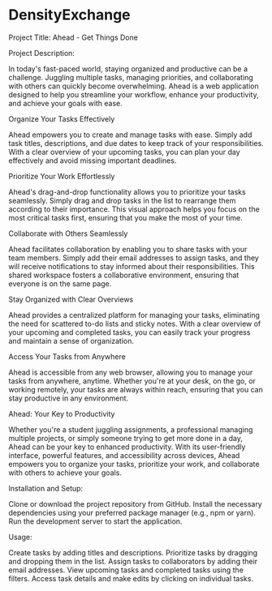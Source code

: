 # DensityExchange

Project Title: Ahead - Get Things Done

Project Description:

In today's fast-paced world, staying organized and productive can be a challenge. Juggling multiple tasks, managing priorities, and collaborating with others can quickly become overwhelming. Ahead is a web application designed to help you streamline your workflow, enhance your productivity, and achieve your goals with ease.

Organize Your Tasks Effectively

Ahead empowers you to create and manage tasks with ease. Simply add task titles, descriptions, and due dates to keep track of your responsibilities. With a clear overview of your upcoming tasks, you can plan your day effectively and avoid missing important deadlines.

Prioritize Your Work Effortlessly

Ahead's drag-and-drop functionality allows you to prioritize your tasks seamlessly. Simply drag and drop tasks in the list to rearrange them according to their importance. This visual approach helps you focus on the most critical tasks first, ensuring that you make the most of your time.

Collaborate with Others Seamlessly

Ahead facilitates collaboration by enabling you to share tasks with your team members. Simply add their email addresses to assign tasks, and they will receive notifications to stay informed about their responsibilities. This shared workspace fosters a collaborative environment, ensuring that everyone is on the same page.

Stay Organized with Clear Overviews

Ahead provides a centralized platform for managing your tasks, eliminating the need for scattered to-do lists and sticky notes. With a clear overview of your upcoming and completed tasks, you can easily track your progress and maintain a sense of organization.

Access Your Tasks from Anywhere

Ahead is accessible from any web browser, allowing you to manage your tasks from anywhere, anytime. Whether you're at your desk, on the go, or working remotely, your tasks are always within reach, ensuring that you can stay productive in any environment.

Ahead: Your Key to Productivity

Whether you're a student juggling assignments, a professional managing multiple projects, or simply someone trying to get more done in a day, Ahead can be your key to enhanced productivity. With its user-friendly interface, powerful features, and accessibility across devices, Ahead empowers you to organize your tasks, prioritize your work, and collaborate with others to achieve your goals.

Installation and Setup:

Clone or download the project repository from GitHub.
Install the necessary dependencies using your preferred package manager (e.g., npm or yarn).
Run the development server to start the application.

Usage:

Create tasks by adding titles and descriptions.
Prioritize tasks by dragging and dropping them in the list.
Assign tasks to collaborators by adding their email addresses.
View upcoming tasks and completed tasks using the filters.
Access task details and make edits by clicking on individual tasks.
